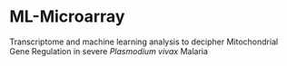 # ML-Microarray
Transcriptome and machine learning analysis to decipher Mitochondrial Gene Regulation in severe _Plasmodium vivax_ Malaria
